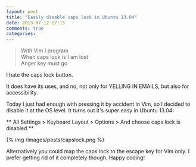 ```yaml
---
layout: post
title: "Easily disable caps lock in Ubuntu 13.04"
date: 2013-07-12 17:15
comments: true
categories: 
---
```


> With Vim I program<br/>
> When caps lock is I am lost<br/>
> Anger key must go<br/> 

I hate the caps lock button. 

It does have its uses, and no, not only for
YELLING IN EMAILS, but also for accessibility.

Today I just had enough with pressing it by accident in Vim, so I decided to disable
it at the OS level. It turns out it's super easy in Ubuntu 13.04:

** All Settings > Keyboard Layout > Options > And choose caps lock is disabled **

{% img /images/posts/capslock.png %}

Alternatively you could map the caps lock to the escape key for Vim only. I
prefer getting rid of it completely though. Happy coding!

